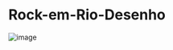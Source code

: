 # Rock-em-Rio-Desenho
![image](https://github.com/mariachiquezi/Rock-em-Rio-Desenho/assets/93217792/19ec1530-6f97-4a1a-a285-3eb74bbc4690)

